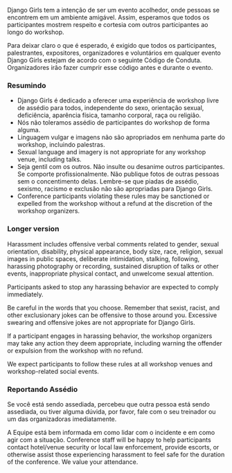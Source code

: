 Django Girls tem a intenção de ser um evento acolhedor, onde pessoas se encontrem em um ambiente amigável. Assim, esperamos que todos os participantes mostrem respeito e cortesia com outros participantes ao longo do workshop. 

Para deixar claro o que é esperado, é exigido que todos os participantes, palestrantes, expositores, organizadores e voluntários em qualquer evento Django Girls estejam de acordo com o seguinte Código de Conduta. Organizadores irão fazer cumprir esse código antes e durante o evento. 

### Resumindo

- Django Girls é dedicado a oferecer uma experiência de workshop livre de assédio para todos, independente do sexo, orientação sexual, deficiência, aparência física, tamanho corporal, raça ou religião. 
- Nós não toleramos assédio de participantes do workshop de forma alguma. 
- Linguagem vulgar e imagens não são apropriados em nenhuma parte do workshop, incluindo palestras. 
- Sexual language and imagery is not appropriate for any workshop venue, including talks.
- Seja gentil com os outros. Não insulte ou desanime outros participantes. Se comporte profissionalmente. Não publique fotos de outras pessoas sem o concentimento delas. Lembre-se que piadas de assédio, sexismo, racismo e exclusão não são apropriadas para Django Girls. 
- Conference participants violating these rules may be sanctioned or expelled from the workshop without a refund at the discretion of the workshop organizers.

### Longer version

Harassment includes offensive verbal comments related to gender, sexual orientation, disability, physical appearance, body size, race, religion, sexual images in public spaces, deliberate intimidation, stalking, following, harassing photography or recording, sustained disruption of talks or other events, inappropriate physical contact, and unwelcome sexual attention.

Participants asked to stop any harassing behavior are expected to comply immediately.

Be careful in the words that you choose. Remember that sexist, racist, and other exclusionary jokes can be offensive to those around you. Excessive swearing and offensive jokes are not appropriate for Django Girls.

If a participant engages in harassing behavior, the workshop organizers may take any action they deem appropriate, including warning the offender or expulsion from the workshop with no refund.

We expect participants to follow these rules at all workshop venues and workshop-related social events.

### Reportando Assédio

Se você está sendo assediada, percebeu que outra pessoa está sendo assediada, ou tiver alguma dúvida, por favor, fale com o seu treinador ou um das organizadoras imediatamente. 

A Equipe está bem informada em como lidar com o incidente e em como agir com a situação. Conference staff will be happy to help participants contact hotel/venue security or local law enforcement, provide escorts, or otherwise assist those experiencing harassment to feel safe for the duration of the conference. We value your attendance.

